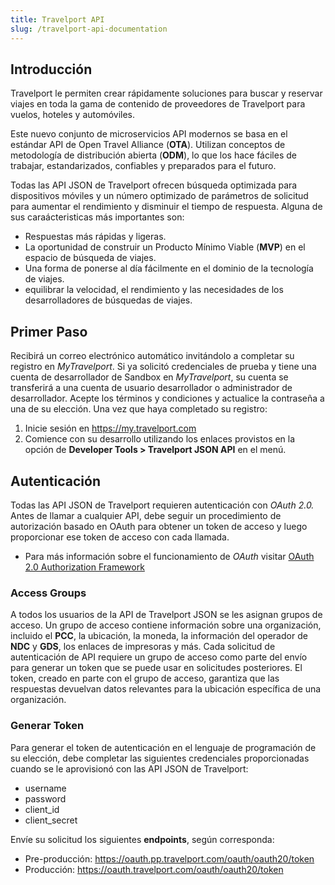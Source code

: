 ```yaml
---
title: Travelport API
slug: /travelport-api-documentation
---
```


## Introducción
Travelport le permiten crear rápidamente soluciones para buscar y reservar viajes en toda la gama de contenido de proveedores de Travelport para vuelos, hoteles y automóviles.

Este nuevo conjunto de microservicios API modernos se basa en el estándar API de Open Travel Alliance (**OTA**). Utilizan conceptos de metodología de distribución abierta (**ODM**), lo que los hace fáciles de trabajar, estandarizados, confiables y preparados para el futuro.

Todas las API JSON de Travelport ofrecen búsqueda optimizada para dispositivos móviles y un número optimizado de parámetros de solicitud para aumentar el rendimiento y disminuir el tiempo de respuesta. Alguna de sus caraácteristicas más importantes son:

- Respuestas más rápidas y ligeras.
- La oportunidad de construir un Producto Mínimo Viable (**MVP**) en el espacio de búsqueda de viajes.
- Una forma de ponerse al día fácilmente en el dominio de la tecnología de viajes.
- equilibrar la velocidad, el rendimiento y las necesidades de los desarrolladores de búsquedas de viajes.

## Primer Paso
Recibirá un correo electrónico automático invitándolo a completar su registro en _MyTravelport_. Si ya solicitó credenciales de prueba y tiene una cuenta de desarrollador de Sandbox en _MyTravelport_, su cuenta se transferirá a una cuenta de usuario desarrollador o administrador de desarrollador. Acepte los términos y condiciones y actualice la contraseña a una de su elección. Una vez que haya completado su registro:

1. Inicie sesión en https://my.travelport.com
2. Comience con su desarrollo utilizando los enlaces provistos en la opción de **Developer Tools > Travelport JSON API** en el menú.

## Autenticación
Todas las API JSON de Travelport requieren autenticación con _OAuth 2.0._ Antes de llamar a cualquier API, debe seguir un procedimiento de autorización basado en OAuth para obtener un token de acceso y luego proporcionar ese token de acceso con cada llamada.

- Para más información sobre el funcionamiento de _OAuth_ visitar [OAuth 2.0 Authorization Framework](http://https://datatracker.ietf.org/doc/html/rfc6749 "OAuth 2.0 Authorization Framework")

### Access Groups
A todos los usuarios de la API de Travelport JSON se les asignan grupos de acceso. Un grupo de acceso contiene información sobre una organización, incluido el **PCC**, la ubicación, la moneda, la información del operador de **NDC** y **GDS**, los enlaces de impresoras y más. Cada solicitud de autenticación de API requiere un grupo de acceso como parte del envío para generar un token que se puede usar en solicitudes posteriores. El token, creado en parte con el grupo de acceso, garantiza que las respuestas devuelvan datos relevantes para la ubicación específica de una organización.

### Generar Token
Para generar el token de autenticación en el lenguaje de programación de su elección, debe completar las siguientes credenciales proporcionadas cuando se le aprovisionó con las API JSON de Travelport:

- username
- password
- client_id
- client_secret

Envíe su solicitud los siguientes **endpoints**, según corresponda:

- Pre-producción: https://oauth.pp.travelport.com/oauth/oauth20/token
- Producción: https://oauth.travelport.com/oauth/oauth20/token

